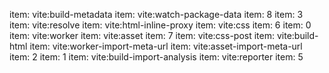 item:  vite:build-metadata
item:  vite:watch-package-data
item:  8
item:  3
item:  vite:resolve
item:  vite:html-inline-proxy
item:  vite:css
item:  6
item:  0
item:  vite:worker
item:  vite:asset
item:  7
item:  vite:css-post
item:  vite:build-html
item:  vite:worker-import-meta-url
item:  vite:asset-import-meta-url
item:  2
item:  1
item:  vite:build-import-analysis
item:  vite:reporter
item:  5

